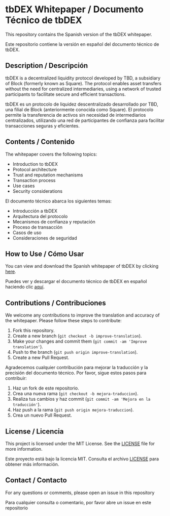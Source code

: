 # tbDEX Whitepaper / Documento Técnico de tbDEX

This repository contains the Spanish version of the tbDEX whitepaper.

Este repositorio contiene la versión en español del documento técnico de tbDEX.

## Description / Descripción

tbDEX is a decentralized liquidity protocol developed by TBD, a subsidiary of Block (formerly known as Square). The protocol enables asset transfers without the need for centralized intermediaries, using a network of trusted participants to facilitate secure and efficient transactions.

tbDEX es un protocolo de liquidez descentralizado desarrollado por TBD, una filial de Block (anteriormente conocida como Square). El protocolo permite la transferencia de activos sin necesidad de intermediarios centralizados, utilizando una red de participantes de confianza para facilitar transacciones seguras y eficientes.

## Contents / Contenido

The whitepaper covers the following topics:

- Introduction to tbDEX
- Protocol architecture
- Trust and reputation mechanisms
- Transaction process
- Use cases
- Security considerations

El documento técnico abarca los siguientes temas:

- Introducción a tbDEX
- Arquitectura del protocolo
- Mecanismos de confianza y reputación
- Proceso de transacción
- Casos de uso
- Consideraciones de seguridad

## How to Use / Cómo Usar

You can view and download the Spanish whitepaper of tbDEX by clicking [here](link-to-spanish-document).

Puedes ver y descargar el documento técnico de tbDEX en español haciendo clic [aquí](enlace-al-documento-español).

## Contributions / Contribuciones

We welcome any contributions to improve the translation and accuracy of the whitepaper. Please follow these steps to contribute:

1. Fork this repository.
2. Create a new branch (`git checkout -b improve-translation`).
3. Make your changes and commit them (`git commit -am 'Improve translation'`).
4. Push to the branch (`git push origin improve-translation`).
5. Create a new Pull Request.

Agradecemos cualquier contribución para mejorar la traducción y la precisión del documento técnico. Por favor, sigue estos pasos para contribuir:

1. Haz un fork de este repositorio.
2. Crea una nueva rama (`git checkout -b mejora-traduccion`).
3. Realiza tus cambios y haz commit (`git commit -am 'Mejora en la traducción'`).
4. Haz push a la rama (`git push origin mejora-traduccion`).
5. Crea un nuevo Pull Request.

## License / Licencia

This project is licensed under the MIT License. See the [LICENSE](LICENSE) file for more information.

Este proyecto está bajo la licencia MIT. Consulta el archivo [LICENSE](LICENSE) para obtener más información.

## Contact / Contacto

For any questions or comments, please open an issue in this repository

Para cualquier consulta o comentario, por favor abre un issue en este repositorio
